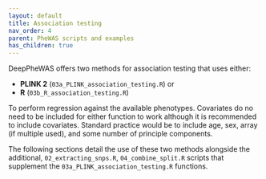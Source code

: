 ```yaml
---
layout: default
title: Association testing
nav_order: 4
parent: PheWAS scripts and examples
has_children: true
---
```

DeepPheWAS offers two methods for association testing that uses either:

* **PLINK 2** (`03a_PLINK_association_testing.R`) or 
* **R** (`03b_R_association_testing.R`) 

To perform regression against the available phenotypes. Covariates do no need to be included for either function to work although it is recommended to include covariates. Standard practice would be to include age, sex, array (if multiple used), and some number of principle components. 

The following sections detail the use of these two methods alongside the additional, `02_extracting_snps.R`, `04_combine_split.R` scripts that supplement the `03a_PLINK_association_testing.R` functions.
